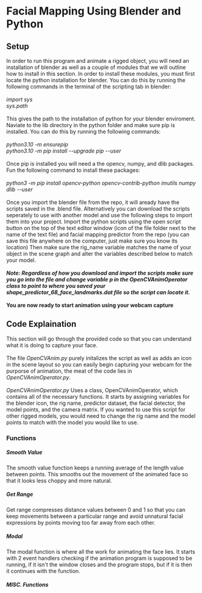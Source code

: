 # Facial Mapping Using Blender and Python

## Setup

In order to run this program and animate a rigged object, you will need an installation of blender as well as a couple of modules that we will outline how to install in this section. In order to install these modules, you must first locate the python installation for blender. You can do this by running the following commands in the terminal of the scripting tab in blender:
<br />
<br />
*import sys
<br />
sys.path*
<br />
<br />
This gives the path to the installation of python for your blender enviroment. Naviate to the lib directory in the python folder and make sure pip is installed. You can do this by running the following commands:
<br />
<br />
*python3.10 -m ensurepip
<br />
python3.10 -m pip install --upgrade pip --user* 
<br />
<br />
Once pip is installed you will need a the opencv, numpy, and dlib packages. Fun the following command to install these packages:
<br />
<br />
*python3 -m pip install opencv-python opencv-contrib-python imutils numpy dlib --user*
<br />
<br />
Once you import the blender file from the repo, it will aready have the scripts saved in the .blend file. Alternatively you can download the scripts seperately to use with another model and use the following steps to import them into your project. Import the python scripts using the open script button on the top of the text editor window (icon of the file folder next to the name of the text file) and facial mapping predictor from the repo (you can save this file anywhere on the computer, just make sure you know its location) Then make sure the rig_name variable matches the name of your object in the scene graph and alter the variables described below to match your model.
<br />
<br />
***Note: Regardless of how you download and import the scripts make sure you go into the file and change variable p in the OpenCVAnimOperator class to point to where you saved your *shape_predictor_68_face_landmarks.dat* file so the script can locate it.***
<br />
<br />
**You are now ready to start animation using your webcam capture**

## Code Explaination

This section will go through the provided code so that you can understand what it is doing to capture your face.
<br />
<br />
The file *OpenCVAnim.py* purely initalizes the script as well as adds an icon in the scene layout so you can easily begin capturing your webcam for the purporse of animation, the meat of the code lies in *OpenCVAnimOperator.py*.
<br />
<br />
*OpenCVAnimOperator.py* Uses a class, OpenCVAnimOperator, which contains all of the necessary functions. It starts by assigning variables for the blender icon, the rig name, predictor dataset, the facial detector, the model points, and the camera matrix. If you wanted to use this script for other rigged models, you would need to change the rig name and the model points to match with the model you would like to use.

### Functions

##### Smooth Value
The smooth value function keeps a running average of the length value between points. This smooths out the movement of the animated face so that it looks less choppy and more natural.
##### Get Range
Get range compresses distance values between 0 and 1 so that you can keep movements between a particular range and avoid unnatural facial expressions by points moving too far away from each other.
##### Modal

The modal function is where all the work for animating the face lies. It starts with 2 event handlers checking if the animation program is supposed to be running, if it isn't the window closes and the program stops, but if it is then it continues with the function.

##### MISC. Functions
